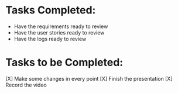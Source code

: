 # Tasks Completed:
* Have the requirements ready to review
* Have the user stories ready to review
* Have the logs ready to review

# Tasks to be Completed:
[X] Make some changes in every point
[X] Finish the presentation
[X] Record the video
